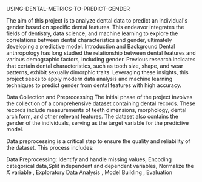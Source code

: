 USING-DENTAL-METRICS-TO-PREDICT-GENDER

The aim of this project is to analyze dental data to predict an individual's gender based on specific dental features. This endeavor integrates the fields of dentistry, data science, and machine learning to explore the correlations between dental characteristics and gender, ultimately developing a predictive model. Introduction and Background Dental anthropology has long studied the relationship between dental features and various demographic factors, including gender. Previous research indicates that certain dental characteristics, such as tooth size, shape, and wear patterns, exhibit sexually dimorphic traits. Leveraging these insights, this project seeks to apply modern data analysis and machine learning techniques to predict gender from dental features with high accuracy.

Data Collection and Preprocessing The initial phase of the project involves the collection of a comprehensive dataset containing dental records. These records include measurements of teeth dimensions, morphology, dental arch form, and other relevant features. The dataset also contains the gender of the individuals, serving as the target variable for the predictive model.

Data preprocessing is a critical step to ensure the quality and reliability of the dataset. This process includes:

 Data Preprocessing: Identify and handle missing values, Encoding categorical data,Split independent and dependent variables, Normalize the X variable ,    Exploratory Data Analysis  , Model Building   , Evaluation




